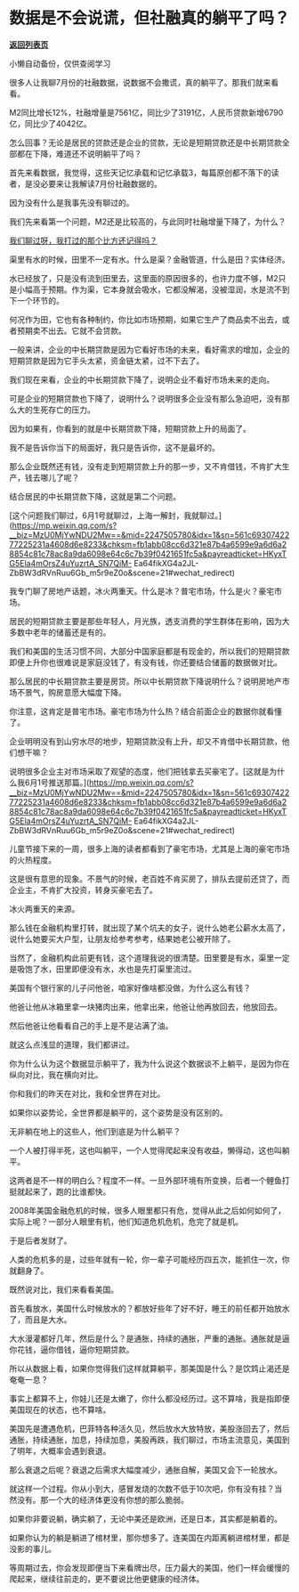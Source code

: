 # 数据是不会说谎，但社融真的躺平了吗？

[**返回列表页**](/gzh/记忆承载3)

小懒自动备份，仅供查阅学习

很多人让我聊7月份的社融数据，说数据不会撒谎，真的躺平了。那我们就来看看。  

  

M2同比增长12%，社融增量是7561亿，同比少了3191亿，人民币贷款新增6790亿，同比少了4042亿。  

  

怎么回事？无论是居民的贷款还是企业的贷款，无论是短期贷款还是中长期贷款全部都在下降，难道还不说明躺平了吗？  

  

首先来看数据，我觉得，这些天记忆承载和记忆承载3，每篇原创都不落下的读者，是没必要来让我解读7月份社融数据的。  

  

因为没有什么是我事先没有聊过的。

  

我们先来看第一个问题，M2还是比较高的，与此同时社融增量下降了，为什么？  

  

[我们聊过呀，我打过的那个比方还记得吗？](https://mp.weixin.qq.com/s?__biz=MzU0MjYwNDU2Mw==&mid=2247507287&idx=1&sn=3185c1d9b518e1f948fd40072426fb7d&chksm=fb1ab12bcc6d383d7b2034b3b1b3f1083184bdfe58244e082478c4f8bafdf359fe53df2dffdb&token=1236080169&lang=zh_CN&scene=21#wechat_redirect)

  

渠里有水的时候，田里不一定有水。什么是渠？金融管道，什么是田？实体经济。  

  

水已经放了，只是没有流到田里去，这里面的原因很多的，也许力度不够，M2只是小幅高于预期。作为渠，它本身就会吸水，它都没解渴，没被湿润，水是流不到下一个环节的。

  

何况作为田，它也有各种制约，你比如市场预期，如果它生产了商品卖不出去，或者预期卖不出去。它就不会贷款。

  

一般来讲，企业的中长期贷款是因为它看好市场的未来，看好需求的增加，企业的短期贷款是因为它手头太紧，资金链太紧，过不下去了。  

  

我们现在来看，企业的中长期贷款下降了，说明企业不看好市场未来的走向。  

  

可是企业的短期贷款也下降了，说明什么？说明很多企业没有那么急迫吧，没有那么大的生死存亡的压力。

  

因为如果有，你看到的就是中长期贷款下降，短期贷款上升的局面了。

  

我不是告诉你当下的局面好，我只是告诉你，这不是最坏的。  

  

那么企业既然还有钱，没有走到短期贷款上升的那一步，又不肯借钱，不肯扩大生产，钱去哪儿了呢？

  

结合居民的中长期贷款下降，这就是第二个问题。  

  

[这个问题我们聊过，6月1号就聊过，上海一解封，我就聊过。](https://mp.weixin.qq.com/s?__biz=MzU0MjYwNDU2Mw==&mid=2247505780&idx=1&sn=561c6930742277225231a4608d6e8233&chksm=fb1abb08cc6d321e87b4a6599e9a6d6a28854c81c78ac8a9da6098e64c6c7b39f0421651fc5a&payreadticket=HKyxTG5Ela4mOrsZ4uYuzrtA_SN7QiM-
Ea64fikXG4a2JL-ZbBW3dRVnRuu6Gb_m5r9eZ0o&scene=21#wechat_redirect)

  

我专门聊了房地产话题，冰火两重天。什么是冰？普宅市场，什么是火？豪宅市场。  

  

居民的短期贷款主要是那些年轻人，月光族，透支消费的学生群体在影响，因为大多数中老年的储蓄还是有的。

  

我们和美国的生活习惯不同，大部分中国家庭都是有现金的，所以我们的短期贷款即便上升你也很难说是家庭没钱了，有没有钱，你还要结合储蓄的数据做对比。

  

那么居民的中长期贷款主要是房贷。所以中长期贷款下降说明什么？说明房地产市场不景气，购房意愿大幅度下降。

  

你注意，这肯定是普宅市场。豪宅市场为什么热？结合前面企业的数据你就看懂了。  

  

企业明明没有到山穷水尽的地步，短期贷款没有上升，却又不肯借中长期贷款，他们想干嘛？  

  

说明很多企业主对市场采取了观望的态度，他们把钱拿去买豪宅了。[这就是为什么我6月1号推送那篇。](https://mp.weixin.qq.com/s?__biz=MzU0MjYwNDU2Mw==&mid=2247505780&idx=1&sn=561c6930742277225231a4608d6e8233&chksm=fb1abb08cc6d321e87b4a6599e9a6d6a28854c81c78ac8a9da6098e64c6c7b39f0421651fc5a&payreadticket=HKyxTG5Ela4mOrsZ4uYuzrtA_SN7QiM-
Ea64fikXG4a2JL-ZbBW3dRVnRuu6Gb_m5r9eZ0o&scene=21#wechat_redirect)  

  

儿童节接下来的一周，很多上海的读者都看到了豪宅市场，尤其是上海的豪宅市场的火热程度。  

  

这是很有意思的现象。不景气的时候，老百姓不肯买房了，排队去提前还贷了，而企业主，不肯扩大投资，转身买豪宅去了。  

  

冰火两重天的来源。

  

那么钱在金融机构里打转，就出现了某个坑夫的女子，说什么她老公薪水太高了，说什么她要买大户型，让朋友给参考参考，结果她老公被开除了。  

  

当然了，金融机构此前更有钱，这个道理我说的很清楚。田里要是有水，渠里一定是吸饱了水，田里即便没有水，水也是先打渠里流过。  

  

美国有个银行家的儿子问他爸，咱家好像啥都没做，为什么这么有钱？  

  

他爸让他从冰箱里拿一块猪肉出来，他拿出来，他爸让他再放回去，他放回去。

  

然后他爸让他看看自己的手上是不是沾满了油。

  

就这么点浅显的道理，我们都讲过。  

  

你为什么认为这个数据显示躺平了，我为什么说这个数据谈不上躺平，是因为你在纵向对比，我在横向对比。

  

你和我们的昨天在对比，我和全世界在对比。

  

如果你以姿势论，全世界都是躺平的，这个姿势是没有区别的。

  

无非躺在地上的这些人，他们到底是为什么躺平？

  

一个人被打得半死，这也叫躺平，一个人觉得爬起来没有收益，懒得动，这也叫躺平。

  

这两者是不一样的明白么？程度不一样。一旦外部环境有所变换，后者一个鲤鱼打挺就起来了，跑的比谁都快。

  

2008年美国金融危机的时候，很多人眼里都只有危，觉得从此之后如何如何了，实际上呢？一部分人眼里有机，他们知道危机危机，危完了就是机。

  

于是后者发财了。

  

人类的危机多的是，过些年就有一轮，你一辈子可能经历四五次，能抓住一次，你就翻身了。

  

既然说对比，我们来看看美国。

  

首先看放水，美国什么时候放水的？都放好些年了好不好，睡王的前任都开始放水了，而且是大水。

  

大水漫灌都好几年，然后是什么？是通胀，持续的通胀，严重的通胀。通胀就是逼你花钱，逼你借钱，逼你短期贷款。

  

所以从数据上看，如果你觉得我们这样就算躺平，那美国是什么？是饮鸩止渴还是奄奄一息？

  

事实上都算不上，你娃儿还是太嫩了，你什么都没经历过。这不算啥，我是指即便美国现在的状态，也不算啥。

  

美国先是遭遇危机，巴菲特各种活久见，然后放水大放特放，美股涨回去了，然后通胀，持续通胀，加息，持续加息，美股再跌，我们聊过，市场主流意见，美国到了明年，大概率会遇到衰退。

  

那么衰退之后呢？衰退之后需求大幅度减少，通胀自解，美国又会下一轮放水。

  

就这样一个过程。你从小到大，感冒发烧的次数不低于10次吧，你有没有挂？当然没有。那一个大的经济体更没有你想的那么脆弱。

  

如果你非要说躺，确实躺了，无论中美还是欧洲，还是日本，其实都是躺着的。

  

如果你认为的躺是躺进了棺材里，那你想多了。连美国在内距离躺进棺材里，都是没影的事儿。

  

等周期过去，你会发现即便当下来看牌出尽，压力最大的美国，他们一样会缓慢的爬起来，继续往前走的，更不要说比他更健康的经济体。

